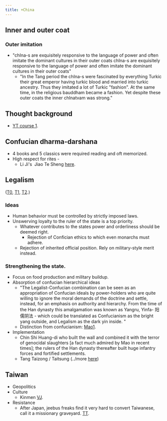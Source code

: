 ```yaml
---
title: +China
---
```


## Inner and outer coat
### Outer imitation
- "chIna-s are exquisitely responsive to the language of power and often imitate the dominant cultures in their outer coats chIna-s are exquisitely responsive to the language of power and often imitate the dominant cultures in their outer coats"
  - "In the Tang period the chIna-s were fascinated by everything Turkic their great emperor having turkic blood and married into turkic ancestry. Thus they imitated a lot of Turkic "fashion". At the same time, in the religious bauddham became a fashion. Yet despite these outer coats the inner chInatvam was strong."

## Thought background

- [YT course 1](https://www.youtube.com/channel/UC9ZsbWm-KwKYOgaet04QWYQ).

## Confucian dharma-darshana
- 4 books and 5 classics were required reading and oft memorized.
- High respect for rites -
  - Li Ji's  Jiao Te Sheng [here](http://ctext.org/liji/jiao-te-sheng).

## Legalism
([T0](https://storify.com/dawdlerMe/on-legalism?utm_campaign&utm_content=storify-pingback&utm_source=t.co&utm_medium=sfy.co-twitter&awesm=sfy.co_r0jGg), [T1](https://twitter.com/vvkbkvv/status/517093851623075840), [T2](https://twitter.com/vvkbkvv/status/528002893023293440).)

### Ideas
- Human behavior must be controlled by strictly imposed laws.
- Unswerving loyalty to the ruler of the state is a top priority.
    - Whatever contributes to the states power and orderliness should be deemed right.
        - Rejection of Confician ethics to which even monarchs must adhere.
    - Rejection of inherited official position. Rely on military-style merit instead.

### Strengthening the state.
- Focus on food production and military buildup.
- Absorption of confucian hierarchical ideas
    - "The Legalist-Confucian combination can be seen as an appropriation of Confucian ideals by power-holders who are quite willing to ignore the moral demands of the doctrine and settle, instead, for an emphasis on authority and hierarchy. From the time of the Han dynasty this amalgamation was known as Yangru, Yinfa- 阳儒阴法 - which could be translated as Confucianism as the bright yang outside, and Legalism as the dark yin inside. " 
    - Distinction from confucianism: [Mao1](https://i.imgur.com/tNETsQz.jpg).
- Implementation
    - Chin Shi Huang-di who built the wall and combined it with the terror of genocidal slaughters \[a fact much admired by Mao in recent times\]; the rulers of the Han dynasty thereafter built huge infantry forces and fortified settlements.
    - Tang Taizong / Taitsung (../more [here](../main/history/heroes-alien/))

## Taiwan

- Geopolitics
- Culture
    - Kinmen [VJ](http://www.vagabondjourney.com/religion-in-kinmen-taiwan/).
- Resistance
    - After Japan, jeebus freaks find it very hard to convert Taiwanese, call it a missionary graveyard. [TT](http://www.taiwantoday.tw/ct.asp?xItem=45047&CtNode=436).
